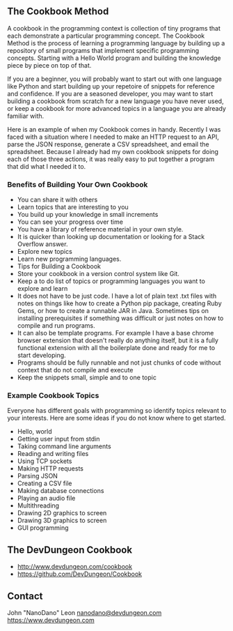 ## The Cookbook Method

A cookbook in the programming context is collection of tiny programs that each demonstrate a particular programming concept. The Cookbook Method is the process of learning a programming language by building up a repository of small programs that implement specific programming concepts. Starting with a Hello World program and building the knowledge piece by piece on top of that.

If you are a beginner, you will probably want to start out with one language like Python and start building up your repetoire of snippets for reference and confidence. If you are a seasoned developer, you may want to start building a cookbook from scratch for a new language you have never used, or keep a cookbook for more advanced topics in a language you are already familiar with.

Here is an example of when my Cookbook comes in handy. Recently I was faced with a situation where I needed to make an HTTP request to an API, parse the JSON response, generate a CSV spreadsheet, and email the spreadsheet. Because I already had my own cookbook snippets for doing each of those three actions, it was really easy to put together a program that did what I needed it to.

### Benefits of Building Your Own Cookbook

* You can share it with others
* Learn topics that are interesting to you
* You build up your knowledge in small increments
* You can see your progress over time
* You have a library of reference material in your own style.
* It is quicker than looking up documentation or looking for a Stack Overflow answer.
* Explore new topics
* Learn new programming languages.
* Tips for Building a Cookbook
* Store your cookbook in a version control system like Git.
* Keep a to do list of topics or programming languages you want to explore and learn
* It does not have to be just code. I have a lot of plain text .txt files with notes on things like how to create a Python pip package, creating Ruby Gems, or how to create a runnable JAR in Java. Sometimes tips on installing prerequisites if something was difficult or just notes on how to compile and run programs.
* It can also be template programs. For example I have a base chrome browser extension that doesn't really do anything itself, but it is a fully functional extension with all the boilerplate done and ready for me to start developing.
* Programs should be fully runnable and not just chunks of code without context that do not compile and execute
* Keep the snippets small, simple and to one topic

### Example Cookbook Topics

Everyone has different goals with programming so identify topics relevant to your interests. Here are some ideas if you do not know where to get started.

* Hello, world
* Getting user input from stdin
* Taking command line arguments
* Reading and writing files
* Using TCP sockets
* Making HTTP requests
* Parsing JSON
* Creating a CSV file
* Making database connections
* Playing an audio file
* Multithreading
* Drawing 2D graphics to screen
* Drawing 3D graphics to screen
* GUI programming

## The DevDungeon Cookbook

* http://www.devdungeon.com/cookbook
* https://github.com/DevDungeon/Cookbook

## Contact

John "NanoDano" Leon <nanodano@devdungeon.com>
https://www.devdungeon.com
